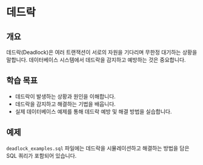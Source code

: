 # 데드락

## 개요
데드락(Deadlock)은 여러 트랜잭션이 서로의 자원을 기다리며 무한정 대기하는 상황을 말합니다. 데이터베이스 시스템에서 데드락을 감지하고 예방하는 것은 중요합니다.

## 학습 목표
- 데드락이 발생하는 상황과 원인을 이해합니다.
- 데드락을 감지하고 해결하는 기법을 배웁니다.
- 실제 데이터베이스 예제를 통해 데드락 예방 및 해결 방법을 실습합니다.

## 예제
`deadlock_examples.sql` 파일에는 데드락을 시뮬레이션하고 해결하는 방법을 담은 SQL 쿼리가 포함되어 있습니다.

